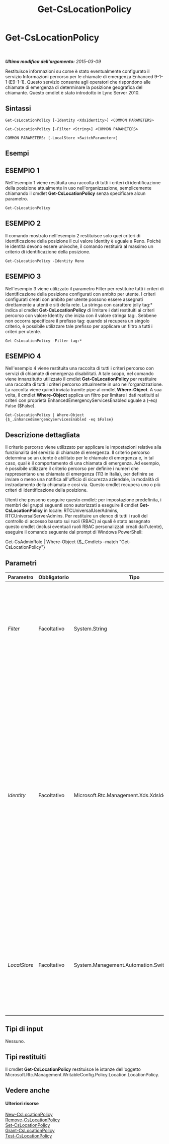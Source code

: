 ﻿---
title: Get-CsLocationPolicy
TOCTitle: Get-CsLocationPolicy
ms:assetid: d338af1b-3865-4010-a7fc-d5841c515ae6
ms:mtpsurl: https://technet.microsoft.com/it-it/library/Gg398911(v=OCS.15)
ms:contentKeyID: 49302075
ms.date: 08/24/2015
mtps_version: v=OCS.15
ms.translationtype: HT
---

# Get-CsLocationPolicy

 

_**Ultima modifica dell'argomento:** 2015-03-09_

Restituisce informazioni su come è stato eventualmente configurato il servizio Informazioni percorso per le chiamate di emergenza Enhanced 9-1-1 (E9-1-1). Questo servizio consente agli operatori che rispondono alle chiamate di emergenza di determinare la posizione geografica del chiamante. Questo cmdlet è stato introdotto in Lync Server 2010.

## Sintassi

    Get-CsLocationPolicy [-Identity <XdsIdentity>] <COMMON PARAMETERS>

    Get-CsLocationPolicy [-Filter <String>] <COMMON PARAMETERS>

    COMMON PARAMETERS: [-LocalStore <SwitchParameter>]

## Esempi

## ESEMPIO 1

Nell'esempio 1 viene restituita una raccolta di tutti i criteri di identificazione della posizione attualmente in uso nell'organizzazione, semplicemente chiamando il cmdlet **Get-CsLocationPolicy** senza specificare alcun parametro.

    Get-CsLocationPolicy

## ESEMPIO 2

Il comando mostrato nell'esempio 2 restituisce solo quei criteri di identificazione della posizione il cui valore Identity è uguale a Reno. Poiché le identità devono essere univoche, il comando restituirà al massimo un criterio di identificazione della posizione.

    Get-CsLocationPolicy -Identity Reno

## ESEMPIO 3

Nell'esempio 3 viene utilizzato il parametro Filter per restituire tutti i criteri di identificazione della posizione configurati con ambito per utente. I criteri configurati creati con ambito per utente possono essere assegnati direttamente a utenti e siti della rete. La stringa con carattere jolly tag:\* indica al cmdlet **Get-CsLocationPolicy** di limitare i dati restituiti ai criteri percorso con valore Identity che inizia con il valore stringa tag:. Sebbene non occorra specificare il prefisso tag: quando si recupera un singolo criterio, è possibile utilizzare tale prefisso per applicare un filtro a tutti i criteri per utente.

    Get-CsLocationPolicy -Filter tag:*

## ESEMPIO 4

Nell'esempio 4 viene restituita una raccolta di tutti i criteri percorso con servizi di chiamate di emergenza disabilitati. A tale scopo, nel comando viene innanzitutto utilizzato il cmdlet **Get-CsLocationPolicy** per restituire una raccolta di tutti i criteri percorso attualmente in uso nell'organizzazione. La raccolta viene quindi inviata tramite pipe al cmdlet **Where-Object**. A sua volta, il cmdlet **Where-Object** applica un filtro per limitare i dati restituiti ai criteri con proprietà EnhancedEmergencyServicesEnabled uguale a (-eq) False ($False).

    Get-CsLocationPolicy | Where-Object {$_.EnhancedEmergencyServicesEnabled -eq $False}

## Descrizione dettagliata

Il criterio percorso viene utilizzato per applicare le impostazioni relative alla funzionalità del servizio di chiamate di emergenza. Il criterio percorso determina se un utente è abilitato per le chiamate di emergenza e, in tal caso, qual è il comportamento di una chiamata di emergenza. Ad esempio, è possibile utilizzare il criterio percorso per definire i numeri che rappresentano una chiamata di emergenza (113 in Italia), per definire se inviare o meno una notifica all'ufficio di sicurezza aziendale, la modalità di instradamento della chiamata e così via. Questo cmdlet recupera uno o più criteri di identificazione della posizione.

Utenti che possono eseguire questo cmdlet: per impostazione predefinita, i membri dei gruppi seguenti sono autorizzati a eseguire il cmdlet **Get-CsLocationPolicy** in locale: RTCUniversalUserAdmins, RTCUniversalServerAdmins. Per restituire un elenco di tutti i ruoli del controllo di accesso basato sui ruoli (RBAC) ai quali è stato assegnato questo cmdlet (inclusi eventuali ruoli RBAC personalizzati creati dall'utente), eseguire il comando seguente dal prompt di Windows PowerShell:

Get-CsAdminRole | Where-Object {$\_.Cmdlets –match "Get-CsLocationPolicy"}

## Parametri


<table>
<colgroup>
<col style="width: 25%" />
<col style="width: 25%" />
<col style="width: 25%" />
<col style="width: 25%" />
</colgroup>
<thead>
<tr class="header">
<th>Parametro</th>
<th>Obbligatorio</th>
<th>Tipo</th>
<th>Descrizione</th>
</tr>
</thead>
<tbody>
<tr class="odd">
<td><p><em>Filter</em></p></td>
<td><p>Facoltativo</p></td>
<td><p>System.String</p></td>
<td><p>Una stringa contenente caratteri jolly che recupererà criteri di identificazione della posizione in base alla corrispondenza del valore Identity del criterio alla stringa jolly.</p></td>
</tr>
<tr class="even">
<td><p><em>Identity</em></p></td>
<td><p>Facoltativo</p></td>
<td><p>Microsoft.Rtc.Management.Xds.XdsIdentity</p></td>
<td><p>L'identificatore univoco del criterio di identificazione della posizione che si desidera recuperare. Per recuperare un criterio percorso globale, utilizzare il valore Global. Per un criterio creato nell'ambito del sito, il valore avrà il formato site:&lt;nome sito&gt;, dove nome sito è il nome di un sito definito nella distribuzione di Lync Server, ad esempio site:Redmond. Per un criterio creato nell'ambito per utente, il valore corrisponderà semplicemente al nome del criterio, ad esempio Reno.</p></td>
</tr>
<tr class="odd">
<td><p><em>LocalStore</em></p></td>
<td><p>Facoltativo</p></td>
<td><p>System.Management.Automation.SwitchParameter</p></td>
<td><p>Recupera le informazioni relative al criterio percorso dalla replica locale dell'archivio di gestione centrale anziché dall'archivio di gestione centrale stesso.</p></td>
</tr>
</tbody>
</table>


## Tipi di input

Nessuno.

## Tipi restituiti

Il cmdlet **Get-CsLocationPolicy** restituisce le istanze dell'oggetto Microsoft.Rtc.Management.WritableConfig.Policy.Location.LocationPolicy.

## Vedere anche

#### Ulteriori risorse

[New-CsLocationPolicy](new-cslocationpolicy.md)  
[Remove-CsLocationPolicy](remove-cslocationpolicy.md)  
[Set-CsLocationPolicy](set-cslocationpolicy.md)  
[Grant-CsLocationPolicy](grant-cslocationpolicy.md)  
[Test-CsLocationPolicy](test-cslocationpolicy.md)

